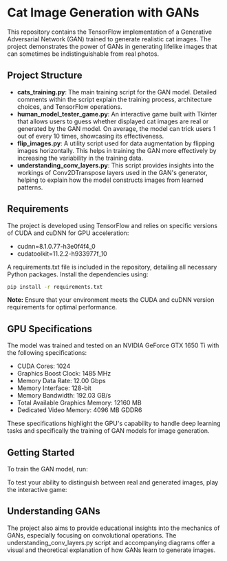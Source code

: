 # Cat Image Generation with GANs

This repository contains the TensorFlow implementation of a Generative Adversarial Network (GAN) trained to generate realistic cat images. The project demonstrates the power of GANs in generating lifelike images that can sometimes be indistinguishable from real photos.

## Project Structure

- **cats_training.py**: The main training script for the GAN model. Detailed comments within the script explain the training process, architecture choices, and TensorFlow operations.
- **human_model_tester_game.py**: An interactive game built with Tkinter that allows users to guess whether displayed cat images are real or generated by the GAN model. On average, the model can trick users 1 out of every 10 times, showcasing its effectiveness.
- **flip_images.py**: A utility script used for data augmentation by flipping images horizontally. This helps in training the GAN more effectively by increasing the variability in the training data.
- **understanding_conv_layers.py**: This script provides insights into the workings of Conv2DTranspose layers used in the GAN's generator, helping to explain how the model constructs images from learned patterns.

## Requirements

The project is developed using TensorFlow and relies on specific versions of CUDA and cuDNN for GPU acceleration:

- cudnn=8.1.0.77-h3e0f4f4_0
- cudatoolkit=11.2.2-h933977f_10

A requirements.txt file is included in the repository, detailing all necessary Python packages. Install the dependencies using:

```bash
pip install -r requirements.txt
```


**Note:** Ensure that your environment meets the CUDA and cuDNN version requirements for optimal performance.

## GPU Specifications

The model was trained and tested on an NVIDIA GeForce GTX 1650 Ti with the following specifications:

- CUDA Cores: 1024
- Graphics Boost Clock: 1485 MHz
- Memory Data Rate: 12.00 Gbps
- Memory Interface: 128-bit
- Memory Bandwidth: 192.03 GB/s
- Total Available Graphics Memory: 12160 MB
- Dedicated Video Memory: 4096 MB GDDR6

These specifications highlight the GPU's capability to handle deep learning tasks and specifically the training of GAN models for image generation.

## Getting Started

To train the GAN model, run:


To test your ability to distinguish between real and generated images, play the interactive game:


## Understanding GANs

The project also aims to provide educational insights into the mechanics of GANs, especially focusing on convolutional operations. The understanding_conv_layers.py script and accompanying diagrams offer a visual and theoretical explanation of how GANs learn to generate images.


